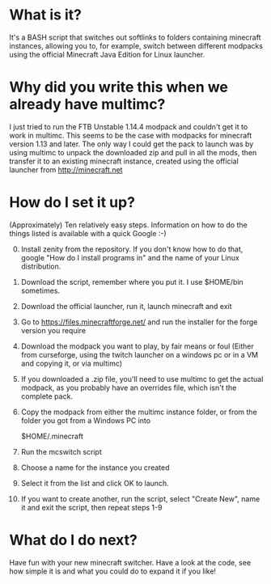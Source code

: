 # What is it?

It's a BASH script that switches out softlinks to folders containing minecraft instances, allowing you to, for example, switch between different modpacks using the official Minecraft Java Edition for Linux launcher.

# Why did you write this when we already have multimc?

I just tried to run the FTB Unstable 1.14.4 modpack and couldn't get it to work in multimc. This seems to be the case with modpacks for minecraft version 1.13 and later. The only way I could get the pack to launch was by using multimc to unpack the downloaded zip and pull in all the mods, then transfer it to an existing minecraft instance, created using the official launcher from http://minecraft.net

# How do I set it up?

(Approximately) Ten relatively easy steps. Information on how to do the things listed is available with a quick Google :-)

0. Install zenity from the repository. If you don't know how to do that, google "How do I install programs in" and the name of your Linux distribution.

1. Download the script, remember where you put it. I use $HOME/bin sometimes.

2. Download the official launcher, run it, launch minecraft and exit

3. Go to https://files.minecraftforge.net/ and run the installer for the forge version you require

4. Download the modpack you want to play, by fair means or foul (Either from curseforge, using the twitch launcher on a windows pc or in a VM and copying it, or via multimc)

5. If you downloaded a .zip file, you'll need to use multimc to get the actual modpack, as you probably have an overrides file, which isn't the complete pack.

6. Copy the modpack from either the multimc instance folder, or from the folder you got from a Windows PC into

	$HOME/.minecraft

7. Run the mcswitch script

8. Choose a name for the instance you created

9. Select it from the list and click OK to launch.

10. If you want to create another, run the script, select "Create New", name it and exit the script, then repeat steps 1-9
	
# What do I do next?

Have fun with your new minecraft switcher. Have a look at the code, see how simple it is and what you could do to expand it if you like!
